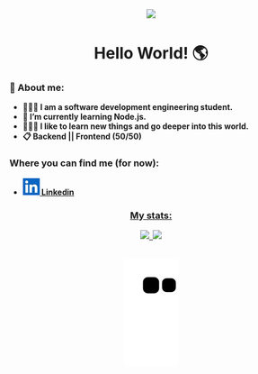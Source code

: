 <div align="center">
  <img src="https://media1.tenor.com/images/7a02a98776f6b89c59c3cf8fdbfa0e9b/tenor.gif?itemid=14522842">
  <h1>Hello World! 🌎</h1>
</div>

<div>
    <h3><b>💼 About me:</h3>
    <ul>
      <li>👨🏽‍🎓 I am a software development engineering student.</li> 
      <li>🧠 I’m currently learning Node.js.</li> 
      <li>👩🏻‍💻 I like to learn new things and go deeper into this world.</li> 
      <li>📋 Backend || Frontend (50/50)</li> 
    </ul>
    <h3><b>Where you can find me (for now):</h3>
    <ul>
      <li><a href="https://www.linkedin.com/in/jos%C3%A9-alfredo-mart%C3%ADnez-berm%C3%BAdez-182734224/"><img src="/Images/Linkedin.jpeg" height="30">&nbsp;Linkedin</li>
    </ul>
</div> 

<div align="center">
  <h3><b>My stats:</h3>
  <img src="https://github-readme-stats.vercel.app/api?username=JoseABermudez57&theme=dark&show_icons=true">&nbsp;
  <img src="https://github-readme-stats.vercel.app/api/top-langs/?username=JoseABermudez57&theme=dark&show_icons=true">
</div><br>

<p align="center"><img src="https://github.com/JoseABermudez57/JoseABermudez57/blob/output/github-contribution-grid-snake.svg"></p>
